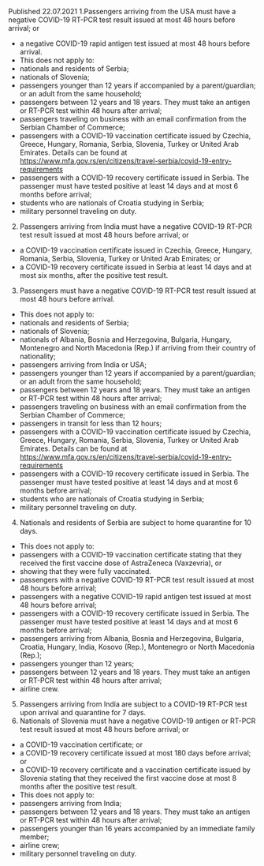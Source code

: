 Published 22.07.2021
1.Passengers arriving from the USA must have a negative COVID-19 RT-PCR test result issued at most 48 hours before arrival; or
- a negative COVID-19 rapid antigen test issued at most 48 hours before arrival.
- This does not apply to:
- nationals and residents of Serbia;
- nationals of Slovenia;
- passengers younger than 12 years if accompanied by a parent/guardian; or an adult from the same household;
- passengers between 12 years and 18 years. They must take an antigen or RT-PCR test within 48 hours after arrival;
- passengers traveling on business with an email confirmation from the Serbian Chamber of Commerce;
- passengers with a COVID-19 vaccination certificate issued by Czechia, Greece, Hungary, Romania, Serbia, Slovenia, Turkey or United Arab Emirates. Details can be found at <a href="https://www.mfa.gov.rs/en/citizens/travel-serbia/covid-19-entry-requirements">https://www.mfa.gov.rs/en/citizens/travel-serbia/covid-19-entry-requirements</a> 
- passengers with a COVID-19 recovery certificate issued in Serbia. The passenger must have tested positive at least 14 days and at most 6 months before arrival;
- students who are nationals of Croatia studying in Serbia;
- military personnel traveling on duty.
2. Passengers arriving from India must have a negative COVID-19 RT-PCR test result issued at most 48 hours before arrival; or
- a COVID-19 vaccination certificate issued in Czechia, Greece, Hungary, Romania, Serbia, Slovenia, Turkey or United Arab Emirates; or
- a COVID-19 recovery certificate issued in Serbia at least 14 days and at most six months, after the positive test result.
3. Passengers must have a negative COVID-19 RT-PCR test result issued at most 48 hours before arrival. 
- This does not apply to:
- nationals and residents of Serbia;
- nationals of Slovenia;
- nationals of Albania, Bosnia and Herzegovina, Bulgaria, Hungary, Montenegro and North Macedonia (Rep.) if arriving from their country of nationality; 
- passengers arriving from India or USA; 
- passengers younger than 12 years if accompanied by a parent/guardian; or an adult from the same household;
- passengers between 12 years and 18 years. They must take an antigen or RT-PCR test within 48 hours after arrival;
- passengers traveling on business with an email confirmation from the Serbian Chamber of Commerce;
- passengers in transit for less than 12 hours;
- passengers with a COVID-19 vaccination certificate issued by Czechia, Greece, Hungary, Romania, Serbia, Slovenia, Turkey or United Arab Emirates. Details can be found at <a href="https://www.mfa.gov.rs/en/citizens/travel-serbia/covid-19-entry-requirements">https://www.mfa.gov.rs/en/citizens/travel-serbia/covid-19-entry-requirements</a> 
- passengers with a COVID-19 recovery certificate issued in Serbia. The passenger must have tested positive at least 14 days and at most 6 months before arrival;
- students who are nationals of Croatia studying in Serbia;
- military personnel traveling on duty.
4. Nationals and residents of Serbia are subject to home quarantine for 10 days.
- This does not apply to:
- passengers with a COVID-19 vaccination certificate stating that they received the first vaccine dose of AstraZeneca (Vaxzevria), or
- showing that they were fully vaccinated.
- passengers with a negative COVID-19 RT-PCR test result issued at most 48 hours before arrival;
- passengers with a negative COVID-19 rapid antigen test issued at most 48 hours before arrival;
- passengers with a COVID-19 recovery certificate issued in Serbia. The passenger must have tested positive at least 14 days and at most 6 months before arrival;
- passengers arriving from Albania, Bosnia and Herzegovina, Bulgaria, Croatia, Hungary, India, Kosovo (Rep.), Montenegro or North Macedonia (Rep.);
- passengers younger than 12 years;
- passengers between 12 years and 18 years. They must take an antigen or RT-PCR test within 48 hours after arrival;
- airline crew.
5. Passengers arriving from India are subject to a COVID-19 RT-PCR test upon arrival and quarantine for 7 days.
6. Nationals of Slovenia must have a negative COVID-19 antigen or RT-PCR test result issued at most 48 hours before arrival; or
- a COVID-19 vaccination certificate; or
- a COVID-19 recovery certificate issued at most 180 days before arrival; or
- a COVID-19 recovery certificate and a vaccination certificate issued by Slovenia stating that they received the first vaccine dose at most 8 months after the positive test result.
- This does not apply to:
 - passengers arriving from India;
 - passengers between 12 years and 18 years. They must take an antigen or RT-PCR test within 48 hours after arrival;
 - passengers younger than 16 years accompanied by an immediate family member;
 - airline crew;
 - military personnel traveling on duty.

